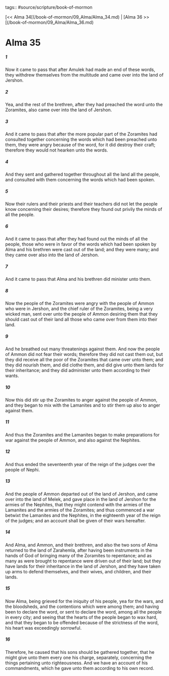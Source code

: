 tags:: #source/scripture/book-of-mormon

[<< Alma 34[(/book-of-mormon/09_Alma/Alma_34.md) | [Alma 36 >>[(/book-of-mormon/09_Alma/Alma_36.md)

# Alma 35

##### 1

Now it came to pass that after Amulek had made an end of these words, they withdrew themselves from the multitude and came over into the land of Jershon.

##### 2

Yea, and the rest of the brethren, after they had preached the word unto the Zoramites, also came over into the land of Jershon.

##### 3

And it came to pass that after the more popular part of the Zoramites had consulted together concerning the words which had been preached unto them, they were angry because of the word, for it did destroy their craft; therefore they would not hearken unto the words.

##### 4

And they sent and gathered together throughout all the land all the people, and consulted with them concerning the words which had been spoken.

##### 5

Now their rulers and their priests and their teachers did not let the people know concerning their desires; therefore they found out privily the minds of all the people.

##### 6

And it came to pass that after they had found out the minds of all the people, those who were in favor of the words which had been spoken by Alma and his brethren were cast out of the land; and they were many; and they came over also into the land of Jershon.

##### 7

And it came to pass that Alma and his brethren did minister unto them.

##### 8

Now the people of the Zoramites were angry with the people of Ammon who were in Jershon, and the chief ruler of the Zoramites, being a very wicked man, sent over unto the people of Ammon desiring them that they should cast out of their land all those who came over from them into their land.

##### 9

And he breathed out many threatenings against them. And now the people of Ammon did not fear their words; therefore they did not cast them out, but they did receive all the poor of the Zoramites that came over unto them; and they did nourish them, and did clothe them, and did give unto them lands for their inheritance; and they did administer unto them according to their wants.

##### 10

Now this did stir up the Zoramites to anger against the people of Ammon, and they began to mix with the Lamanites and to stir them up also to anger against them.

##### 11

And thus the Zoramites and the Lamanites began to make preparations for war against the people of Ammon, and also against the Nephites.

##### 12

And thus ended the seventeenth year of the reign of the judges over the people of Nephi.

##### 13

And the people of Ammon departed out of the land of Jershon, and came over into the land of Melek, and gave place in the land of Jershon for the armies of the Nephites, that they might contend with the armies of the Lamanites and the armies of the Zoramites; and thus commenced a war betwixt the Lamanites and the Nephites, in the eighteenth year of the reign of the judges; and an account shall be given of their wars hereafter.

##### 14

And Alma, and Ammon, and their brethren, and also the two sons of Alma returned to the land of Zarahemla, after having been instruments in the hands of God of bringing many of the Zoramites to repentance; and as many as were brought to repentance were driven out of their land; but they have lands for their inheritance in the land of Jershon, and they have taken up arms to defend themselves, and their wives, and children, and their lands.

##### 15

Now Alma, being grieved for the iniquity of his people, yea for the wars, and the bloodsheds, and the contentions which were among them; and having been to declare the word, or sent to declare the word, among all the people in every city; and seeing that the hearts of the people began to wax hard, and that they began to be offended because of the strictness of the word, his heart was exceedingly sorrowful.

##### 16

Therefore, he caused that his sons should be gathered together, that he might give unto them every one his charge, separately, concerning the things pertaining unto righteousness. And we have an account of his commandments, which he gave unto them according to his own record.
